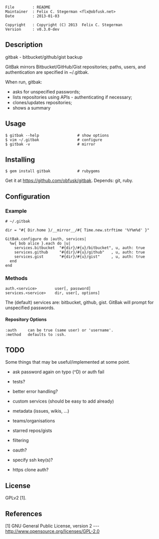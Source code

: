 <!-- \{{{1 -->

    File        : README
    Maintainer  : Felix C. Stegerman <flx@obfusk.net>
    Date        : 2013-01-03

    Copyright   : Copyright (C) 2013  Felix C. Stegerman
    Version     : v0.3.0-dev

<!-- }}}1 -->

## Description
<!-- \{{{1 -->

  gitbak - bitbucket/github/gist backup

  GitBak mirrors Bitbucket/GitHub/Gist repositories; paths, users, and
  authentication are specified in ~/.gitbak.

  When run, gitbak:

  * asks for unspecified passwords;
  * lists repositories using APIs - authenticating if necessary;
  * clones/updates repositories;
  * shows a summary

<!-- }}}1 -->

## Usage
<!-- \{{{1 -->

    $ gitbak --help                 # show options
    $ vim ~/.gitbak                 # configure
    $ gitbak -v                     # mirror

<!-- }}}1 -->

## Installing
<!-- \{{{1 -->

    $ gem install gitbak            # rubygems

  Get it at https://github.com/obfusk/gitbak.  Depends: git, ruby.

<!-- }}}1 -->

## Configuration
<!-- \{{{1 -->

### Example

    # ~/.gitbak

    dir = "#{ Dir.home }/__mirror__/#{ Time.new.strftime '%Y%m%d' }"

    GitBak.configure do |auth, services|
      %w{ bob alice }.each do |u|
        services.bitbucket  "#{dir}/#{u}/bitbucket", u, auth: true
        services.github     "#{dir}/#{u}/github"   , u, auth: true
        services.gist       "#{dir}/#{u}/gist"     , u, auth: true
      end
    end

### Methods

    auth.<service>        user[, password]
    services.<service>    dir, user[, options]

  The (default) services are: bitbucket, github, gist.  GitBak will
  prompt for unspecified passwords.

#### Repository Options

    :auth     can be true (same user) or 'username'.
    :method   defaults to :ssh.

<!-- }}}1 -->

## TODO
<!-- \{{{1 -->

  Some things that may be useful/implemented at some point.

  * ask password again on typo (^D) or auth fail
  * tests?
  * better error handling?

  * custom services (should be easy to add already)
  * metadata (issues, wikis, ...)
  * teams/organisations
  * starred repos/gists
  * filtering
  * oauth?

  * specify ssh key(s)?
  * https clone auth?

<!-- }}}1 -->

## License
<!-- \{{{1 -->

  GPLv2 [1].

<!-- }}}1 -->

## References
<!-- \{{{1 -->

  [1] GNU General Public License, version 2
  --- http://www.opensource.org/licenses/GPL-2.0

<!-- }}}1 -->

<!-- vim: set tw=70 sw=2 sts=2 et fdm=marker : -->
